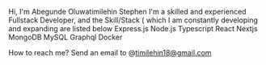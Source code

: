 Hi, I'm Abegunde Oluwatimilehin Stephen
I'm a skilled and experienced Fullstack Developer, and the Skill/Stack ( which I am constantly developing and expanding are listed below
Express.js
Node.js
Typescript
React
Nextjs
MongoDB
MySQL
Graphql
Docker

How to reach me? Send an email to
@timilehin18@gmail.com
